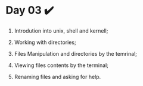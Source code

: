 # Day 03 :heavy_check_mark:

1. Introdution into unix, shell and kernell;

2. Working with directories;

3. Files Manipulation and directories by the temrinal;

4. Viewing files contents by the terminal;

5. Renaming files and asking for help.

